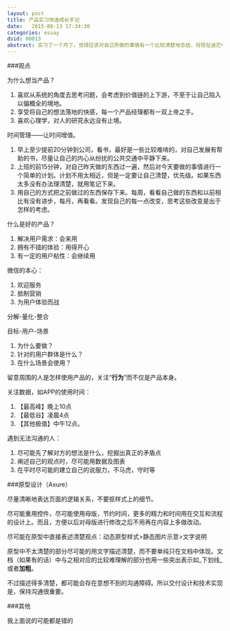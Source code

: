 ```yaml
---
layout: post
title: 产品实习快速成长手记
date:   2015-08-13 17:34:30
categories: essay
dsid: 00013
abstract: 实习了一个月了。觉得应该对自己所做的事情有一个比较清楚地总结，将现在迷茫中的摸索，写给未来的自己。
---
```


###观点

为什么想当产品？

 1. 喜欢从系统的角度去思考问题，会考虑到价值链的上下游，不至于让自己陷入以偏概全的境地。
 2. 享受将自己的想法落地的快感，每一个产品经理都有一双上帝之手。
 3. 喜欢心理学，对人的研究永远没有止境。

时间管理——让时间增值。

1. 早上至少提前20分钟到公司，看书，最好是一些比较难啃的，对自己发展有帮助的书，尽量让自己的内心从纷扰的公共交通中平静下来。
2. 上班的前15分钟，对自己昨天做的东西过一遍，然后对今天要做的事情进行一个简单的计划。计划不用太相近，但是一定要让自己清楚，优先级。如果东西太多没有办法理清楚，就用笔记下来。
3. 用自己的方式把之前做过的东西保存下来。每周，看看自己做的东西和以前相比有没有进步，每月，再看看。发现自己的每一点改变，思考这些改变是出于怎样的考虑。

什么是好的产品？

1. 解决用户需求：会来用
2. 拥有不错的体验：用得开心
3. 有一定的用户粘性：会继续用

微信的本心：

1. 欢迎服务
2. 抵制营销
3. 为用户体验而战

分解-量化-整合

目标-用户-场景

1. 为什么要做？
2. 针对的用户群体是什么？
3. 在什么场景会使用？

留意周围的人是怎样使用产品的，关注“**行为**”而不仅是产品本身。

关注数据，如APP的使用时间：

1. 【最高峰】晚上10点
2. 【最低谷】凌晨4点
3. 【其他极值】中午12点。

遇到无法沟通的人：

1. 尽可能先了解对方的想法是什么，挖掘出真正的矛盾点
2. 阐述自己的观点时，尽可能用数据及图表
3. 在平时尽可能的建立自己的说服力，不马虎，守时等

###原型设计（Axure）

尽量清晰地表达页面的逻辑关系，不要抠样式上的细节。

尽可能重用控件，尽可能使用母版，节约时间，更多的精力和时间用在交互和流程的设计上。而且，方便以后对母版进行修改之后不用再在内容上多做改动。

尽可能在原型中直接表述清楚观点：动态原型样式>静态图片示意>文字说明

原型中不太清楚的部分尽可能的用文字描述清楚，而不要单纯只在文档中体现。文档（如果有的话）中与之相对应的比较难理解的部分也用一些突出表示如_下划线_或者**加粗**。

不过描述得多清楚，都可能会存在意想不到的沟通障碍。所以交付设计和技术实现是，保持沟通很重要。

###其他

我上面说的可能都是错的
